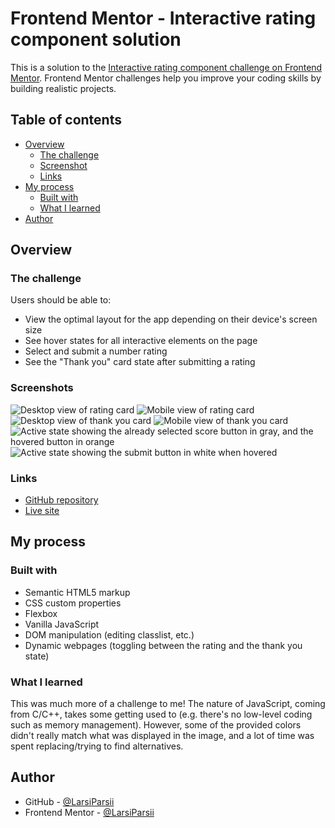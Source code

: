 # Frontend Mentor - Interactive rating component solution

This is a solution to the [Interactive rating component challenge on Frontend Mentor](https://www.frontendmentor.io/challenges/interactive-rating-component-koxpeBUmI). Frontend Mentor challenges help you improve your coding skills by building realistic projects. 

## Table of contents

- [Overview](#overview)
  - [The challenge](#the-challenge)
  - [Screenshot](#screenshot)
  - [Links](#links)
- [My process](#my-process)
  - [Built with](#built-with)
  - [What I learned](#what-i-learned)
- [Author](#author)

## Overview

### The challenge

Users should be able to:

- View the optimal layout for the app depending on their device's screen size
- See hover states for all interactive elements on the page
- Select and submit a number rating
- See the "Thank you" card state after submitting a rating

### Screenshots

![Desktop view of rating card](./screenshots/rating-screenshot-desktop.png)
![Mobile view of rating card](./screenshots/rating-screenshot-mobile.png)
![Desktop view of thank you card](./screenshots/thankyou-screenshot-desktop.png)
![Mobile view of thank you card](./screenshots/thankyou-screenshot-mobile.png)
![Active state showing the already selected score button in gray, and the hovered button in orange](./screenshots/active-state-score-screenshot.png)
![Active state showing the submit button in white when hovered](./screenshots/active-state-submit-screenshot.png)


### Links

- [GitHub repository](https://github.com/LarsiParsii/frontendmentor-challenges/tree/main/interactive-rating-component)
- [Live site](https://larsiparsii.github.io/frontendmentor-challenges/interactive-rating-component)


## My process

### Built with

- Semantic HTML5 markup
- CSS custom properties
- Flexbox
- Vanilla JavaScript
- DOM manipulation (editing classlist, etc.)
- Dynamic webpages (toggling between the rating and the thank you state)


### What I learned

This was much more of a challenge to me! The nature of JavaScript, coming from C/C++, takes some getting used to (e.g. there's no low-level coding such as memory management).
However, some of the provided colors didn't really match what was displayed in the image, and a lot of time was spent replacing/trying to find alternatives.


## Author

- GitHub - [@LarsiParsii](https://github.com/LarsiParsii)
- Frontend Mentor - [@LarsiParsii](https://www.frontendmentor.io/profile/LarsiParsii)